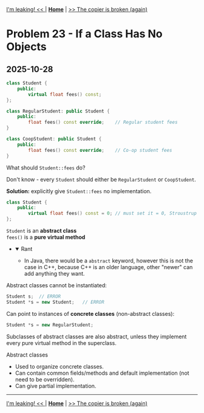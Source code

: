 [I'm leaking! << ](./problem_20.md) | [**Home**](../README.md) | [>> The copier is broken (again)](./problem_22.md)

# Problem 23 - If a Class Has No Objects
## **2025-10-28**

```C++
class Student {
    public:
        virtual float fees() const;
};

class RegularStudent: public Student {
    public:
        float fees() const override;    // Regular student fees
}

class CoopStudent: public Student {
    public:
        float fees() const override;    // Co-op student fees
}
```

What should `Student::fees` do?

Don't know - every `Student` should either be `RegularStudent` or `CoopStudent`.

**Solution:** explicitly give `Student::fees` no implementation.

```C++
class Student {
    public:
        virtual float fees() const = 0; // must set it = 0, Stroustrup said 0 means there is no body
};
```

`Student` is an **abstract class**  
`fees()` is a **pure virtual method**

- <details open>
  <summary>Rant</summary>
  
  - In Java, there would be a `abstract` keyword, however this is not the case in C++, because C++ is an older language, other "newer" can add anything they want.
  </details>

Abstract classes cannot be instantiated:

```C++
Student s;  // ERROR
Student *s = new Student;   // ERROR
```

Can point to instances of **concrete classes** (non-abstract classes):

```C++
Student *s = new RegularStudent;
```

Subclasses of abstract classes are also abstract, unless they implement every pure virtual method in the superclass.

Abstract classes
- Used to organize concrete classes.
- Can contain common fields/methods and default implementation (not need to be overridden).
- Can give partial implementation.

---
[I'm leaking! << ](./problem_20.md) | [**Home**](../README.md) | [>> The copier is broken (again)](./problem_22.md)